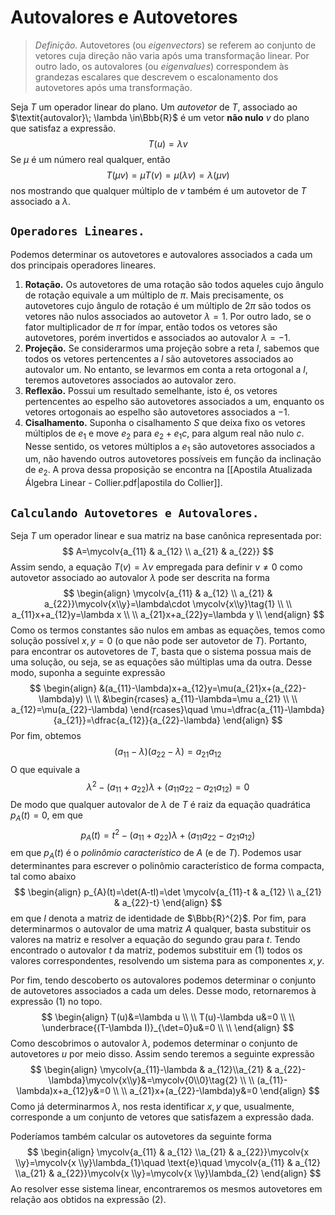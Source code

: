 # Autovalores e Autovetores

> $\textit{Definição.}$ Autovetores (ou $\textit{eigenvectors}$) se referem ao conjunto de vetores cuja direção não varia após uma transformação linear. Por outro lado, os autovalores (ou $\textit{eigenvalues}$) correspondem às grandezas escalares que descrevem o escalonamento dos autovetores após uma transformação.

Seja $T$ um operador linear do plano. Um $\textit{autovetor}$ de $T$, associado ao $\textit{autovalor}\; \lambda \in\Bbb{R}$ é um vetor **não nulo** $v$ do plano que satisfaz a expressão.
$$
T(u)=\lambda v\tag{1}
$$
Se $\mu$ é um número real qualquer, então
$$
T(\mu v)=\mu T(v)=\mu(\lambda v)=\lambda(\mu v) 
$$
nos mostrando que qualquer múltiplo de $v$ também é um autovetor de $T$ associado a $\lambda$.

## $\texttt{Operadores Lineares.}$

Podemos determinar os autovetores e autovalores associados a cada um dos principais operadores lineares.

1. **Rotação.** Os autovetores de uma rotação são todos aqueles cujo ângulo de rotação equivale a um múltiplo de $\pi$. Mais precisamente, os autovetores cujo ângulo de rotação é um múltiplo de $2\pi$ são todos os vetores não nulos associados ao autovetor $\lambda=1$. Por outro lado, se o fator multiplicador de $\pi$ for ímpar, então todos os vetores são autovetores, porém invertidos e associados ao autovalor $\lambda=-1$.
2. **Projeção.** Se considerarmos uma projeção sobre a reta $l$, sabemos que todos os vetores pertencentes a $l$ são autovetores associados ao autovalor um. No entanto, se levarmos em conta a reta ortogonal a $l$, teremos autovetores associados ao autovalor zero. 
3. **Reflexão.** Possui um resultado semelhante, isto é, os vetores pertencentes ao espelho são autovetores associados a um, enquanto os vetores ortogonais ao espelho são autovetores associados a $-1$.
4. **Cisalhamento.** Suponha o cisalhamento $S$ que deixa fixo os vetores múltiplos de $e_{1}$ e move $e_{2}$ para $e_{2}+e_{1}c$, para algum real não nulo $c$. Nesse sentido, os vetores múltiplos a $e_{1}$ são autovetores associados a um, não havendo outros autovetores possíveis em função da inclinação de $e_{2}$. A prova dessa proposição se encontra na [[Apostila Atualizada Álgebra Linear - Collier.pdf|apostila do Collier]].

## $\texttt{Calculando Autovetores e Autovalores.}$

Seja $T$ um operador linear e sua matriz na base canônica representada por:
$$
A=\mycolv{a_{11} & a_{12} \\ a_{21} & a_{22}}
$$
Assim sendo, a equação $T(v)=\lambda v$ empregada para definir $v\neq 0$ como autovetor associado ao autovalor $\lambda$ pode ser descrita na forma
$$
\begin{align}
\mycolv{a_{11} & a_{12} \\ a_{21} & a_{22}}\mycolv{x\\y}=\lambda\cdot \mycolv{x\\y}\tag{1} \\ \\
a_{11}x+a_{12}y=\lambda x \\ \\
a_{21}x+a_{22}y=\lambda y \\
\end{align}
$$
Como os termos constantes são nulos em ambas as equações, temos como solução possível $x,y=0$ (o que não pode ser autovetor de $T$). Portanto, para encontrar os autovetores de $T$, basta que o sistema possua mais de uma solução, ou seja, se as equações são múltiplas uma da outra. Desse modo, suponha a seguinte expressão
$$
\begin{align}
&(a_{11}-\lambda)x+a_{12}y=\mu(a_{21}x+(a_{22}-\lambda)y) \\ \\
&\begin{rcases}
a_{11}-\lambda=\mu a_{21} \\ \\
a_{12}=\mu(a_{22}-\lambda)
\end{rcases}\quad  \mu=\dfrac{a_{11}-\lambda}{a_{21}}=\dfrac{a_{12}}{a_{22}-\lambda}
\end{align}
$$
Por fim, obtemos
$$
(a_{11}-\lambda)(a_{22}-\lambda)=a_{21}a_{12}
$$
O que equivale a
$$
\lambda^{2}-(a_{11}+a_{22})\lambda+(a_{11}a_{22}-a_{21}a_{12})=0
$$
De modo que qualquer autovalor de $\lambda$ de $T$ é raiz da equação quadrática $p_{A}(t)=0$, em que
$$
p_{A}(t)=t^{2}-(a_{11}+a_{22})\lambda+(a_{11}a_{22}-a_{21}a_{12})
$$
em que $p_{A}(t)$ é o $\textit{polinômio característico}$ de $A$ (e de $T$). Podemos usar determinantes para escrever o polinômio característico de forma compacta, tal como abaixo
$$
\begin{align}
p_{A}(t)=\det(A-tI)=\det \mycolv{a_{11}-t & a_{12} \\ a_{21} & a_{22}-t}
\end{align}
$$
em que $I$ denota a matriz de identidade de $\Bbb{R}^{2}$. Por fim, para determinarmos o autovalor de uma matriz $A$ qualquer, basta substituir os valores na matriz e resolver a equação do segundo grau para $t$. Tendo encontrado o autovalor $t$ da matriz, podemos substituir em $(1)$ todos os valores correspondentes, resolvendo um sistema para as componentes $x,y$.

Por fim, tendo descoberto os autovalores podemos determinar o conjunto de autovetores associados a cada um deles. Desse modo, retornaremos à expressão $(1)$ no topo.
$$
\begin{align}
T(u)&=\lambda u \\ \\
T(u)-\lambda u&=0 \\ \\
\underbrace{(T-\lambda I)}_{\det=0}u&=0 \\ \\
\end{align}
$$
Como descobrimos o autovalor $\lambda$, podemos determinar o conjunto de autovetores $u$ por meio disso. Assim sendo teremos a seguinte expressão
$$
\begin{align}
\mycolv{a_{11}-\lambda & a_{12}\\a_{21} & a_{22}-\lambda}\mycolv{x\\y}&=\mycolv{0\\0}\tag{2} \\ \\
(a_{11}-\lambda)x+a_{12}y&=0 \\ \\
a_{21}x+(a_{22}-\lambda)y&=0
\end{align}
$$
Como já determinarmos $\lambda$, nos resta identificar $x,y$ que, usualmente, corresponde a um conjunto de vetores que satisfazem a expressão dada.

Poderíamos também calcular os autovetores da seguinte forma
$$
\begin{align}
\mycolv{a_{11} & a_{12} \\a_{21} & a_{22}}\mycolv{x \\y}=\mycolv{x \\y}\lambda_{1}\quad \text{e}\quad  \mycolv{a_{11} & a_{12} \\a_{21} & a_{22}}\mycolv{x \\y}=\mycolv{x \\y}\lambda_{2} 
\end{align}
$$
Ao resolver esse sistema linear, encontraremos os mesmos autovetores em relação aos obtidos na expressão $(2)$.